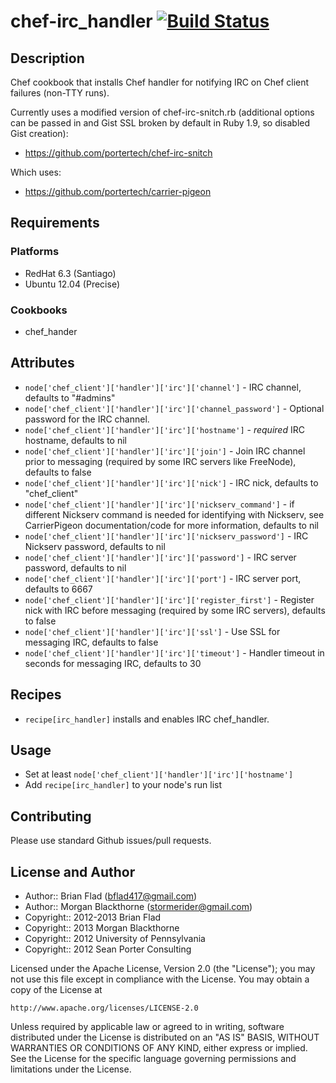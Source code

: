 # chef-irc_handler [![Build Status](https://secure.travis-ci.org/bflad/chef-irc_handler.png?branch=master)](http://travis-ci.org/bflad/chef-irc_handler)

## Description

Chef cookbook that installs Chef handler for notifying IRC on Chef client
failures (non-TTY runs).

Currently uses a modified version of chef-irc-snitch.rb (additional options can
be passed in and Gist SSL broken by default in Ruby 1.9, so disabled Gist
creation):
* https://github.com/portertech/chef-irc-snitch

Which uses:
* https://github.com/portertech/carrier-pigeon

## Requirements

### Platforms

* RedHat 6.3 (Santiago)
* Ubuntu 12.04 (Precise)

### Cookbooks

* chef_hander

## Attributes

* `node['chef_client']['handler']['irc']['channel']` - IRC channel, defaults to
  "#admins"
* `node['chef_client']['handler']['irc']['channel_password']` - Optional password
  for the IRC channel.
* `node['chef_client']['handler']['irc']['hostname']` - _required_ IRC hostname,
  defaults to nil
* `node['chef_client']['handler']['irc']['join']` - Join IRC channel prior to
  messaging (required by some IRC servers like FreeNode), defaults to false
* `node['chef_client']['handler']['irc']['nick']` - IRC nick, defaults to
  "chef_client"
* `node['chef_client']['handler']['irc']['nickserv_command']` - if different
  Nickserv command is needed for identifying with Nickserv, see CarrierPigeon
  documentation/code for more information, defaults to nil
* `node['chef_client']['handler']['irc']['nickserv_password']` - IRC Nickserv
  password, defaults to nil
* `node['chef_client']['handler']['irc']['password']` - IRC server password,
  defaults to nil
* `node['chef_client']['handler']['irc']['port']` - IRC server port, defaults to
  6667
* `node['chef_client']['handler']['irc']['register_first']` - Register nick with
  IRC before messaging (required by some IRC servers), defaults to false
* `node['chef_client']['handler']['irc']['ssl']` - Use SSL for messaging IRC,
  defaults to false
* `node['chef_client']['handler']['irc']['timeout']` - Handler timeout in
  seconds for messaging IRC, defaults to 30

## Recipes

* `recipe[irc_handler]` installs and enables IRC chef_handler.

## Usage

* Set at least `node['chef_client']['handler']['irc']['hostname']`
* Add `recipe[irc_handler]` to your node's run list

## Contributing

Please use standard Github issues/pull requests.

## License and Author
      
* Author:: Brian Flad (<bflad417@gmail.com>)
* Author:: Morgan Blackthorne (<stormerider@gmail.com>)
* Copyright:: 2012-2013 Brian Flad
* Copyright:: 2013 Morgan Blackthorne
* Copyright:: 2012 University of Pennsylvania
* Copyright:: 2012 Sean Porter Consulting

Licensed under the Apache License, Version 2.0 (the "License");
you may not use this file except in compliance with the License.
You may obtain a copy of the License at

    http://www.apache.org/licenses/LICENSE-2.0

Unless required by applicable law or agreed to in writing, software
distributed under the License is distributed on an "AS IS" BASIS,
WITHOUT WARRANTIES OR CONDITIONS OF ANY KIND, either express or implied.
See the License for the specific language governing permissions and
limitations under the License.

